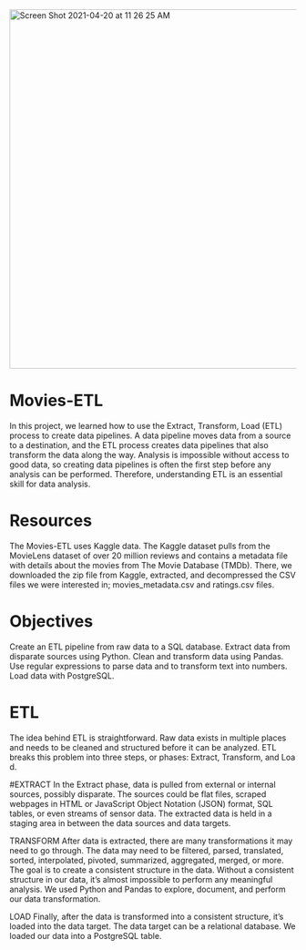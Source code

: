 <img width="631" alt="Screen Shot 2021-04-20 at 11 26 25 AM" src="https://user-images.githubusercontent.com/71113701/115432007-8d8a0d80-a1cb-11eb-9a1e-8203da183775.png">

# Movies-ETL

In this project, we learned how to use the Extract, Transform, Load (ETL) process to create data pipelines. A data pipeline moves data from a source to a destination, and the ETL process creates data pipelines that also transform the data along the way. Analysis is impossible without access to good data, so creating data pipelines is often the first step before any analysis can be performed. Therefore, understanding ETL is an essential skill for data analysis.

# Resources
The Movies-ETL uses Kaggle data. The Kaggle dataset pulls from the MovieLens dataset of over 20 million reviews and contains a metadata file with details about the movies from The Movie Database (TMDb). There, we downloaded the zip file from Kaggle, extracted, and decompressed the CSV files we were interested in; movies_metadata.csv and ratings.csv files.
# Objectives
Create an ETL pipeline from raw data to a SQL database.
Extract data from disparate sources using Python.
Clean and transform data using Pandas.
Use regular expressions to parse data and to transform text into numbers.
Load data with PostgreSQL.

# ETL
The idea behind ETL is straightforward. Raw data exists in multiple places and needs to be cleaned and structured before it can be analyzed. ETL breaks this problem into three steps, or phases: Extract, Transform, and Loa
d.

#EXTRACT
In the Extract phase, data is pulled from external or internal sources, possibly disparate. The sources could be flat files, scraped webpages in HTML or JavaScript Object Notation (JSON) format, SQL tables, or even streams of sensor data. The extracted data is held in a staging area in between the data sources and data targets.

TRANSFORM
After data is extracted, there are many transformations it may need to go through. The data may need to be filtered, parsed, translated, sorted, interpolated, pivoted, summarized, aggregated, merged, or more. The goal is to create a consistent structure in the data. Without a consistent structure in our data, it’s almost impossible to perform any meaningful analysis.
We used Python and Pandas to explore, document, and perform our data transformation.

LOAD
Finally, after the data is transformed into a consistent structure, it’s loaded into the data target. The data target can be a relational database.
We loaded our data into a PostgreSQL table.

